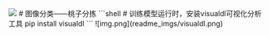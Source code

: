 <img src="https://gitee.com/paddlepaddle/Paddle/raw/develop/doc/imgs/logo.png">
# 图像分类——桃子分拣
```shell
# 训练模型运行时，安装visualdl可视化分析工具
pip install visualdl
```
![img.png](readme_imgs/visualdl.png)